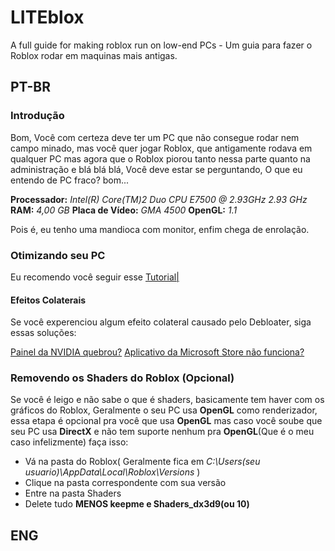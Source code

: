 # LITEblox
A full guide for making roblox run on low-end PCs - Um guia para fazer o Roblox rodar em maquinas mais antigas.


## PT-BR

### Introdução
Bom, Você com certeza deve ter um PC que não consegue rodar nem campo minado, mas você quer jogar Roblox, que antigamente rodava em qualquer PC mas agora que o Roblox piorou tanto nessa parte quanto na administração e blá blá blá, Você deve estar se perguntando, O que eu entendo de PC fraco? bom...

**Processador:** *Intel(R) Core(TM)2 Duo CPU     E7500  @ 2.93GHz   2.93 GHz*
**RAM:** *4,00 GB*
**Placa de Vídeo:** *GMA 4500*
**OpenGL:** *1.1*

Pois é, eu tenho uma mandioca com monitor, enfim chega de enrolação.

### Otimizando seu PC
Eu recomendo você seguir esse [Tutorial|](https://www.youtube.com/watch?v=3VV9okffK9M&t=256s)

#### Efeitos Colaterais
Se você experenciou algum efeito colateral causado pelo Debloater, siga essas soluções:

[Painel da NVIDIA quebrou?](https://www.drivereasy.com/knowledge/nvidia-control-panel-missing-solved/)
[Aplicativo da Microsoft Store não funciona?](https://gearupwindows.com/how-to-reinstall-microsoft-store-and-other-preinstalled-apps-in-windows-10/)

### Removendo os Shaders do Roblox (Opcional)
Se você é leigo e não sabe o que é shaders, basicamente tem haver com os gráficos do Roblox, Geralmente o seu PC usa **OpenGL** como renderizador, essa etapa é opcional pra você que usa **OpenGL** mas caso você soube que seu PC usa **DirectX** e não tem suporte nenhum pra **OpenGL**(Que é o meu caso infelizmente) faça isso:

- Vá na pasta do Roblox( Geralmente fica em *C:\Users\(seu usuario)\AppData\Local\Roblox\Versions* )
- Clique na pasta correspondente com sua versão
- Entre na pasta Shaders
- Delete tudo **MENOS keepme e Shaders_dx3d9(ou 10)**

## ENG
